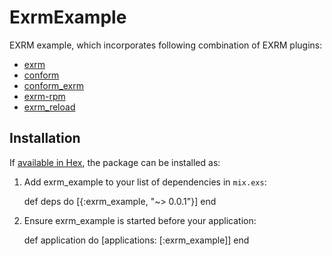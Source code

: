 # ExrmExample

EXRM example, which incorporates following combination of EXRM plugins:

* [exrm](https://github.com/bitwalker/exrm)
* [conform](https://github.com/bitwalker/conform)
* [conform_exrm](https://github.com/bitwalker/conform_exrm)
* [exrm-rpm](https://github.com/smpallen99/exrm-rpm)
* [exrm_reload](https://github.com/liveforeverx/exrm_reload)

## Installation

If [available in Hex](https://hex.pm/docs/publish), the package can be installed as:

  1. Add exrm_example to your list of dependencies in `mix.exs`:

        def deps do
          [{:exrm_example, "~> 0.0.1"}]
        end

  2. Ensure exrm_example is started before your application:

        def application do
          [applications: [:exrm_example]]
        end

